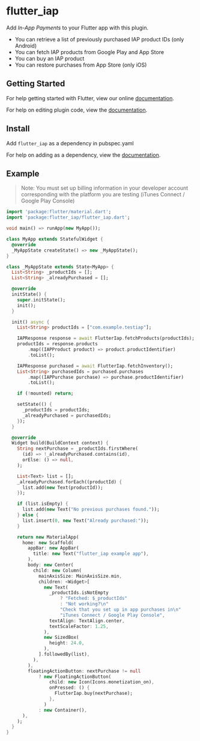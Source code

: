 # flutter_iap

Add _In-App Payments_ to your Flutter app with this plugin.

- You can retrieve a list of previously purchased IAP product IDs (only Android)
- You can fetch IAP products from Google Play and App Store
- You can buy an IAP product
- You can restore purchases from App Store (only iOS)

## Getting Started

For help getting started with Flutter, view our online
[documentation](https://flutter.io/).

For help on editing plugin code, view the [documentation](https://flutter.io/platform-plugins/#edit-code).

## Install

Add ```flutter_iap``` as a dependency in pubspec.yaml

For help on adding as a dependency, view the [documentation](https://flutter.io/using-packages/).

## Example

> Note: You must set up billing information in your developer account corresponding with the platform you are testing (iTunes Connect / Google Play Console)

```dart
import 'package:flutter/material.dart';
import 'package:flutter_iap/flutter_iap.dart';

void main() => runApp(new MyApp());

class MyApp extends StatefulWidget {
  @override
  _MyAppState createState() => new _MyAppState();
}

class _MyAppState extends State<MyApp> {
  List<String> _productIds = [];
  List<String> _alreadyPurchased = [];

  @override
  initState() {
    super.initState();
    init();
  }

  init() async {
    List<String> productIds = ["com.example.testiap"];

    IAPResponse response = await FlutterIap.fetchProducts(productIds);
    productIds = response.products
        .map((IAPProduct product) => product.productIdentifier)
        .toList();

    IAPResponse purchased = await FlutterIap.fetchInventory();
    List<String> purchasedIds = purchased.purchases
        .map((IAPPurchase purchase) => purchase.productIdentifier)
        .toList();

    if (!mounted) return;

    setState(() {
      _productIds = productIds;
      _alreadyPurchased = purchasedIds;
    });
  }

  @override
  Widget build(BuildContext context) {
    String nextPurchase = _productIds.firstWhere(
      (id) => !_alreadyPurchased.contains(id),
      orElse: () => null,
    );

    List<Text> list = [];
    _alreadyPurchased.forEach((productId) {
      list.add(new Text(productId));
    });

    if (list.isEmpty) {
      list.add(new Text("No previous purchases found."));
    } else {
      list.insert(0, new Text("Already purchased:"));
    }

    return new MaterialApp(
      home: new Scaffold(
        appBar: new AppBar(
          title: new Text("flutter_iap example app"),
        ),
        body: new Center(
          child: new Column(
            mainAxisSize: MainAxisSize.min,
            children: <Widget>[
              new Text(
                _productIds.isNotEmpty
                    ? "Fetched: $_productIds"
                    : "Not working?\n"
                    "Check that you set up in app purchases in\n"
                    "iTunes Connect / Google Play Console",
                textAlign: TextAlign.center,
                textScaleFactor: 1.25,
              ),
              new SizedBox(
                height: 24.0,
              ),
            ].followedBy(list),
          ),
        ),
        floatingActionButton: nextPurchase != null
            ? new FloatingActionButton(
                child: new Icon(Icons.monetization_on),
                onPressed: () {
                  FlutterIap.buy(nextPurchase);
                },
              )
            : new Container(),
      ),
    );
  }
}
```
